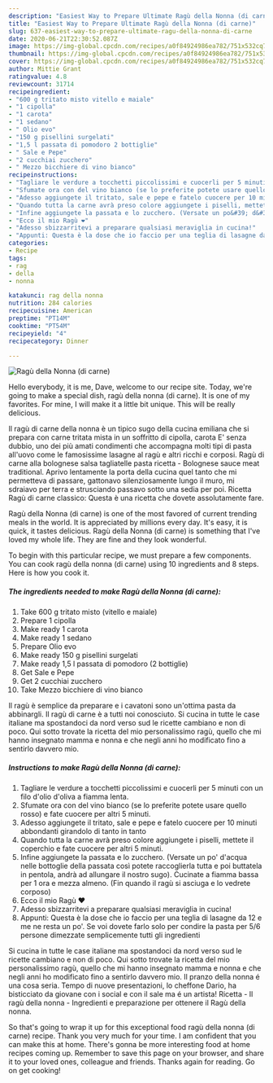 ```yaml
---
description: "Easiest Way to Prepare Ultimate Ragù della Nonna (di carne)"
title: "Easiest Way to Prepare Ultimate Ragù della Nonna (di carne)"
slug: 637-easiest-way-to-prepare-ultimate-ragu-della-nonna-di-carne
date: 2020-06-21T22:30:52.087Z
image: https://img-global.cpcdn.com/recipes/a0f84924986ea782/751x532cq70/ragu-della-nonna-di-carne-recipe-main-photo.jpg
thumbnail: https://img-global.cpcdn.com/recipes/a0f84924986ea782/751x532cq70/ragu-della-nonna-di-carne-recipe-main-photo.jpg
cover: https://img-global.cpcdn.com/recipes/a0f84924986ea782/751x532cq70/ragu-della-nonna-di-carne-recipe-main-photo.jpg
author: Mittie Grant
ratingvalue: 4.8
reviewcount: 31714
recipeingredient:
- "600 g tritato misto vitello e maiale"
- "1 cipolla"
- "1 carota"
- "1 sedano"
- " Olio evo"
- "150 g pisellini surgelati"
- "1,5 l passata di pomodoro 2 bottiglie"
- " Sale e Pepe"
- "2 cucchiai zucchero"
- " Mezzo bicchiere di vino bianco"
recipeinstructions:
- "Tagliare le verdure a tocchetti piccolissimi e cuocerli per 5 minuti con un filo d&#39;olio d&#39;oliva a fiamma lenta."
- "Sfumate ora con del vino bianco (se lo preferite potete usare quello rosso) e fate cuocere per altri 5 minuti."
- "Adesso aggiungete il tritato, sale e pepe e fatelo cuocere per 10 minuti abbondanti girandolo di tanto in tanto"
- "Quando tutta la carne avrà preso colore aggiungete i piselli, mettete il coperchio e fate cuocere per altri 5 minuti."
- "Infine aggiungete la passata e lo zucchero. (Versate un po&#39; d&#39;acqua nelle bottoglie della passata così potete raccoglierla tutta e poi buttatela in pentola, andrà ad allungare il nostro sugo). Cucinate a fiamma bassa per 1 ora e mezza almeno. (Fin quando il ragù si asciuga e lo vedrete corposo)"
- "Ecco il mio Ragù ❤"
- "Adesso sbizzarritevi a preparare qualsiasi meraviglia in cucina!"
- "Appunti: Questa è la dose che io faccio per una teglia di lasagne da 12 e me ne resta un po&#39;. Se voi dovete farlo solo per condire la pasta per 5/6 persone dimezzate semplicemente tutti gli ingredienti"
categories:
- Recipe
tags:
- rag
- della
- nonna

katakunci: rag della nonna 
nutrition: 284 calories
recipecuisine: American
preptime: "PT14M"
cooktime: "PT54M"
recipeyield: "4"
recipecategory: Dinner

---
```



![Ragù della Nonna (di carne)](https://img-global.cpcdn.com/recipes/a0f84924986ea782/751x532cq70/ragu-della-nonna-di-carne-recipe-main-photo.jpg)

Hello everybody, it is me, Dave, welcome to our recipe site. Today, we're going to make a special dish, ragù della nonna (di carne). It is one of my favorites. For mine, I will make it a little bit unique. This will be really delicious.

Il ragù di carne della nonna è un tipico sugo della cucina emiliana che si prepara con carne tritata mista in un soffritto di cipolla, carota E&#39; senza dubbio, uno dei più amati condimenti che accompagna molti tipi di pasta all&#39;uovo come le famosissime lasagne al ragù e altri ricchi e corposi. Ragù di carne alla bolognese salsa tagliatelle pasta ricetta - Bolognese sauce meat traditional. Aprivo lentamente la porta della cucina quel tanto che mi permetteva di passare, gattonavo silenziosamente lungo il muro, mi sdraiavo per terra e strusciando passavo sotto una sedia per poi. Ricetta Ragù di carne classico: Questa è una ricetta che dovete assolutamente fare.

Ragù della Nonna (di carne) is one of the most favored of current trending meals in the world. It is appreciated by millions every day. It's easy, it is quick, it tastes delicious. Ragù della Nonna (di carne) is something that I've loved my whole life. They are fine and they look wonderful.


To begin with this particular recipe, we must prepare a few components. You can cook ragù della nonna (di carne) using 10 ingredients and 8 steps. Here is how you cook it.

<!--inarticleads1-->

##### The ingredients needed to make Ragù della Nonna (di carne):

1. Take 600 g tritato misto (vitello e maiale)
1. Prepare 1 cipolla
1. Make ready 1 carota
1. Make ready 1 sedano
1. Prepare  Olio evo
1. Make ready 150 g pisellini surgelati
1. Make ready 1,5 l passata di pomodoro (2 bottiglie)
1. Get  Sale e Pepe
1. Get 2 cucchiai zucchero
1. Take  Mezzo bicchiere di vino bianco


Il ragù è semplice da preparare e i cavatoni sono un&#39;ottima pasta da abbinargli. Il ragù di carne è a tutti noi conosciuto. Si cucina in tutte le case italiane ma spostandoci da nord verso sud le ricette cambiano e non di poco. Qui sotto trovate la ricetta del mio personalissimo ragù, quello che mi hanno insegnato mamma e nonna e che negli anni ho modificato fino a sentirlo davvero mio. 

<!--inarticleads2-->

##### Instructions to make Ragù della Nonna (di carne):

1. Tagliare le verdure a tocchetti piccolissimi e cuocerli per 5 minuti con un filo d&#39;olio d&#39;oliva a fiamma lenta.
1. Sfumate ora con del vino bianco (se lo preferite potete usare quello rosso) e fate cuocere per altri 5 minuti.
1. Adesso aggiungete il tritato, sale e pepe e fatelo cuocere per 10 minuti abbondanti girandolo di tanto in tanto
1. Quando tutta la carne avrà preso colore aggiungete i piselli, mettete il coperchio e fate cuocere per altri 5 minuti.
1. Infine aggiungete la passata e lo zucchero. (Versate un po&#39; d&#39;acqua nelle bottoglie della passata così potete raccoglierla tutta e poi buttatela in pentola, andrà ad allungare il nostro sugo). Cucinate a fiamma bassa per 1 ora e mezza almeno. (Fin quando il ragù si asciuga e lo vedrete corposo)
1. Ecco il mio Ragù ❤
1. Adesso sbizzarritevi a preparare qualsiasi meraviglia in cucina!
1. Appunti: Questa è la dose che io faccio per una teglia di lasagne da 12 e me ne resta un po&#39;. Se voi dovete farlo solo per condire la pasta per 5/6 persone dimezzate semplicemente tutti gli ingredienti


Si cucina in tutte le case italiane ma spostandoci da nord verso sud le ricette cambiano e non di poco. Qui sotto trovate la ricetta del mio personalissimo ragù, quello che mi hanno insegnato mamma e nonna e che negli anni ho modificato fino a sentirlo davvero mio. Il pranzo della nonna é una cosa seria. Tempo di nuove presentazioni, lo cheffone Dario, ha bisticciato da giovane con i social e con il sale ma é un artista! Ricetta - Il ragù della nonna - Ingredienti e preparazione per ottenere il Ragù della nonna. 

So that's going to wrap it up for this exceptional food ragù della nonna (di carne) recipe. Thank you very much for your time. I am confident that you can make this at home. There's gonna be more interesting food at home recipes coming up. Remember to save this page on your browser, and share it to your loved ones, colleague and friends. Thanks again for reading. Go on get cooking!
